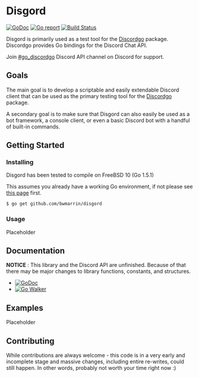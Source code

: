 Disgord
====
[![GoDoc](https://godoc.org/github.com/bwmarrin/disgord?status.svg)](https://godoc.org/github.com/bwmarrin/disgord) [![Go report](http://goreportcard.com/badge/bwmarrin/disgord)](http://goreportcard.com/report/bwmarrin/disgord) [![Build Status](https://travis-ci.org/bwmarrin/disgord.svg?branch=master)](https://travis-ci.org/bwmarrin/disgord)


Disgord is primarily used as a test tool for the [Discordgo](https://github.com/bwmarrin/discordgo) package.  Discordgo provides Go bindings for the Discord Chat API.

Join [#go_discordgo](https://discord.gg/0SBTUU1wZTWT6sqd) Discord API channel on Discord for support.


## Goals

The main goal is to develop a scriptable and easily extendable Discord client 
that can be used as the primary testing tool for the 
[Discordgo](https://github.com/bwmarrin/discordgo) package.

A secondary goal is to make sure that Disgord can also easily be used as a bot 
framework, a console client, or even a basic Discord bot with a handful of 
built-in commands.

## Getting Started

### Installing

Disgord has been tested to compile on FreeBSD 10 (Go 1.5.1)

This assumes you already have a working Go environment, if not please see
[this page](https://golang.org/doc/install) first.

```sh
$ go get github.com/bwmarrin/disgord
```

### Usage
Placeholder

## Documentation

**NOTICE** : This library and the Discord API are unfinished.
Because of that there may be major changes to library functions, constants,
and structures.

- [![GoDoc](https://godoc.org/github.com/bwmarrin/disgord?status.svg)](https://godoc.org/github.com/bwmarrin/disgord) 
- [![Go Walker](http://gowalker.org/api/v1/badge)](https://gowalker.org/github.com/bwmarrin/disgord) 


## Examples

Placeholder

## Contributing

While contributions are always welcome - this code is in a very early and 
incomplete stage and massive changes, including entire re-writes, could still
happen.  In other words, probably not worth your time right now :)
